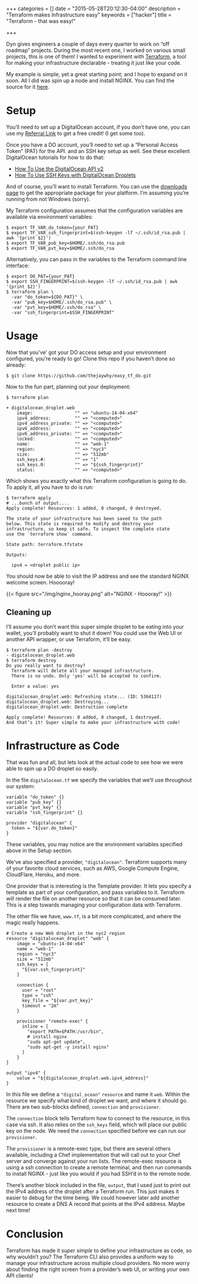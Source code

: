+++
categories = []
date = "2015-05-28T20:12:30-04:00"
description = "Terraform makes Infrastructure easy"
keywords = ["hacker"]
title = "Terraform - that was easy!"

+++

Dyn gives engineers a couple of days every quarter to work on “off roadmap” projects. During the most recent one, I worked on various small projects, this is one of them! I wanted to experiment with [Terraform](http://terraform.io/), a tool for making your infrastructure declarable - treating it just like your code.

My example is simple, yet a great starting point; and I hope to expand on it soon. All I did was spin up a node and install NGINX. You can find the source for it [here](https://github.com/thejaywhy/easy_tf_do).

# Setup
You’ll need to set up a DigitalOcean account, if you don’t have one, you can use my [Referral Link](https://www.digitalocean.com/?refcode=38b47f5765f4) to get a free credit! (I get some too).

Once you have a DO account, you’ll need to set up a “Personal Access Token” (PAT) for the API. and an SSH key setup as well. See these excellent DigitalOcean tutorials for how to do that:

- [How To Use the DigitalOcean API v2](https://www.digitalocean.com/community/tutorials/how-to-use-the-digitalocean-api-v2#HowToGenerateaPersonalAccessToken)
- [How To Use SSH Keys with DigitalOcean Droplets](https://www.digitalocean.com/community/tutorials/how-to-use-ssh-keys-with-digitalocean-droplets)

And of course, you’ll want to install Terraform. You can use the [downloads page](http://www.terraform.io/downloads.html) to get the appropriate package for your platform. I’m assuming you’re running from not Windows (sorry).

My Terraform configuration assumes that the configuration variables are available via environment variables:

```
$ export TF_VAR_do_token={your_PAT}
$ export TF_VAR_ssh_fingerprint=$(ssh-keygen -lf ~/.ssh/id_rsa.pub | awk '{print $2}')
$ export TF_VAR_pub_key=$HOME/.ssh/do_rsa.pub
$ export TF_VAR_pvt_key=$HOME/.ssh/do_rsa
```

Alternatively, you can pass in the variables to the Terraform command line interface:

```
$ export DO_PAT={your_PAT}
$ export SSH_FINGERPRINT=$(ssh-keygen -lf ~/.ssh/id_rsa.pub | awk '{print $2}')
$ terraform plan \
  -var "do_token=${DO_PAT}" \
  -var "pub_key=$HOME/.ssh/do_rsa.pub" \
  -var "pvt_key=$HOME/.ssh/do_rsa" \
  -var "ssh_fingerprint=$SSH_FINGERPRINT"
```

# Usage
Now that you’ve’ got your DO access setup and your environment configured, you’re ready to go! Clone this repo if you haven’t done so already:

```
$ git clone https://github.com/thejaywhy/easy_tf_do.git
```

Now to the fun part, planning out your deployment:

```
$ terraform plan

+ digitalocean_droplet.web
    image:                "" => "ubuntu-14-04-x64"
    ipv4_address:         "" => "<computed>"
    ipv4_address_private: "" => "<computed>"
    ipv6_address:         "" => "<computed>"
    ipv6_address_private: "" => "<computed>"
    locked:               "" => "<computed>"
    name:                 "" => "web-1"
    region:               "" => "nyc3"
    size:                 "" => "512mb"
    ssh_keys.#:           "" => "1"
    ssh_keys.0:           "" => "${ssh_fingerprint}"
    status:               "" => "<computed>"
```

Which shows you exactly what this Terraform configuration is going to do. To apply it, all you have to do is run:

```
$ terraform apply
# ...bunch of output....
Apply complete! Resources: 1 added, 0 changed, 0 destroyed.

The state of your infrastructure has been saved to the path
below. This state is required to modify and destroy your
infrastructure, so keep it safe. To inspect the complete state
use the `terraform show` command.

State path: terraform.tfstate

Outputs:

  ipv4 = <droplet public ip>
```

You should now be able to visit the IP address and see the standard NGINX welcome screen. Hooooray!

{{< figure src="/img/nginx_hooray.png" alt="NGINX - Hoooray!" >}}


## Cleaning up
I’ll assume you don’t want this super simple droplet to be eating into your wallet, you’ll probably want to shut it down! You could use the Web UI or another API wrapper, or use Terraform, it’ll be easy.

```
$ terraform plan -destroy
- digitalocean_droplet.web
$ terraform destroy
Do you really want to destroy?
  Terraform will delete all your managed infrastructure.
  There is no undo. Only 'yes' will be accepted to confirm.

  Enter a value: yes

digitalocean_droplet.web: Refreshing state... (ID: 5364117)
digitalocean_droplet.web: Destroying...
digitalocean_droplet.web: Destruction complete

Apply complete! Resources: 0 added, 0 changed, 1 destroyed.
And that’s it! Super simple to make your infrastructure with code!
```

# Infrastructure as Code
That was fun and all, but lets look at the actual code to see how we were able to spin up a DO droplet so easily.

In the file `digitalocean.tf` we specify the variables that we’ll use throughout our system:

```
variable "do_token" {}
variable "pub_key" {}
variable "pvt_key" {}
variable "ssh_fingerprint" {}

provider "digitalocean" {
  token = "${var.do_token}"
}
```

These variables, you may notice are the environment variables specified above in the Setup section.

We’ve also specified a provider, `"digitalocean"`. Terraform supports many of your favorite cloud services, such as AWS, Google Compute Engine, CloudFlare, Heroku, and more.

One provider that is interesting is the Template provider. It lets you specify a template as part of your configuration, and pass variables to it. Terraform will render the file on another resource so that it can be consumed later. This is a step towards managing your configuration data with Terraform.

The other file we have, `www.tf`, is a bit more complicated, and where the magic really happens.

```
# Create a new Web droplet in the nyc2 region
resource "digitalocean_droplet" "web" {
    image = "ubuntu-14-04-x64"
    name = "web-1"
    region = "nyc3"
    size = "512mb"
    ssh_keys = [
      "${var.ssh_fingerprint}"
    ]

    connection {
      user = "root"
      type = "ssh"
      key_file = "${var.pvt_key}"
      timeout = "2m"
    }

    provisioner "remote-exec" {
      inline = [
        "export PATH=$PATH:/usr/bin",
        # install nginx
        "sudo apt-get update",
        "sudo apt-get -y install nginx"
      ]
    }
}

output "ipv4" {
    value = "${digitalocean_droplet.web.ipv4_address}"
}
```

In this file we define a `"digital_ocean"` `resource` and name it `web`. Within the resource we specify what kind of droplet we want, and where it should go. There are two sub-blocks defined, `connection` and `provisioner`.

The `connection` block tells Terraform how to connect to the resource, in this case via ssh. It also relies on the `ssh_keys` field, which will place our public key on the node. We need the `connection` specified before we can run our `provisioner`.

The `provisioner` is a remote-exec type, but there are several others available, including a Chef implementation that will call out to your Chef server and converge against your run lists. The remote-exec resource is using a ssh connection to create a remote terminal, and then run commands to install NGINX - just like you would if you had SSH’d in to the remote node.

There’s another block included in the file, `output`, that I used just to print out the IPv4 address of the droplet after a Terraform run. This just makes it easier to debug for the time being. We could however later add another resource to create a DNS A record that points at the IPv4 address. Maybe next time!

# Conclusion
Terraform has made it _super simple_ to define your infrastructure as code, so why wouldn’t you? The Terraform CLI also provides a uniform way to manage your infrastructure across multiple cloud providers. No more worry about finding the right screen from a provider’s web UI, or writing your own API clients!
